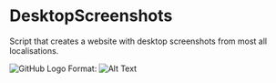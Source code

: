 # DesktopScreenshots
Script that creates a website with desktop screenshots from most all localisations. 

![GitHub Logo](/images/logo.png) Format: ![Alt Text](url)
